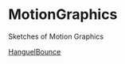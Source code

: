 # MotionGraphics
Sketches of Motion Graphics 

[HanguelBounce](HanguelBounce.html)

<!-- Google Adsense -->
<script async src="//pagead2.googlesyndication.com/pagead/js/adsbygoogle.js"></script>
<!-- AutoResponse -->
<ins class="adsbygoogle"
     style="display:block"
     data-ad-client="ca-pub-7307479428475282"
     data-ad-slot="8718898251"
     data-ad-format="auto"></ins>
<script>
  (adsbygoogle = window.adsbygoogle || []).push({});
</script>
